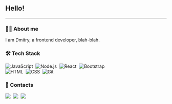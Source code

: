 ## Hello!
---

### 🧑‍💻 About me

I am Dmitry, a frontend developer, blah-blah.

### 🛠 Tech Stack

![JavaScript](https://img.shields.io/badge/-JavaScript-05122A?style=flat&logo=javascript)&nbsp;
![Node.js](https://img.shields.io/badge/-Node.js-05122A?style=flat&logo=node.js)&nbsp;
![React](https://img.shields.io/badge/-React-05122A?style=flat&logo=react)&nbsp;
![Bootstrap](https://img.shields.io/badge/-Bootstrap-05122A?style=flat&logo=bootstrap&logoColor=563D7C)&nbsp;\
![HTML](https://img.shields.io/badge/-HTML-05122A?style=flat&logo=HTML5)&nbsp;
![CSS](https://img.shields.io/badge/-CSS-05122A?style=flat&logo=CSS3&logoColor=1572B6)&nbsp;
![Git](https://img.shields.io/badge/-Git-05122A?style=flat&logo=git)&nbsp;

### 🤝 Contacts

<p align="left">
<a href="mailto:blednovski@gmail.com"><img src="https://img.shields.io/badge/-blednovski@gmail.com-D14836?style=flat&logo=Gmail&logoColor=white"/></a>&nbsp;
<a href="https://instagram.com/wzed"><img src="https://img.shields.io/badge/-@wzed-E4405F?style=flat&logo=Instagram&logoColor=white"/></a>&nbsp;
<a href="https://facebook.com/wzed44"><img src="https://img.shields.io/badge/-@wzed44 -1877F2?style=flat&logo=Facebook&logoColor=white"/></a>
</p>